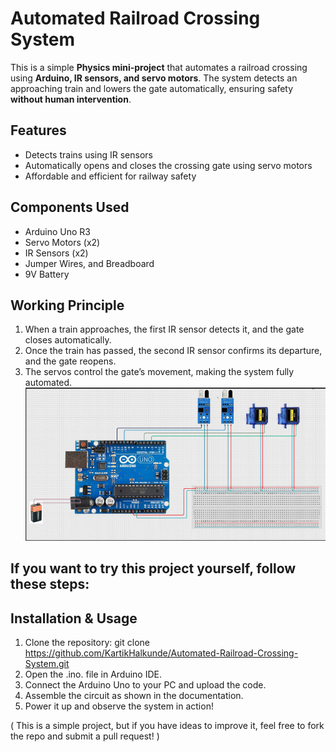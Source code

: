 # Automated Railroad Crossing System  
This is a simple **Physics mini-project** that automates a railroad crossing using **Arduino, IR sensors, and servo motors**. The system detects an approaching train and lowers the gate automatically, ensuring safety **without human intervention**. 

## Features  
- Detects trains using IR sensors
- Automatically opens and closes the crossing gate using servo motors
- Affordable and efficient for railway safety

## Components Used
- Arduino Uno R3  
- Servo Motors (x2)  
- IR Sensors (x2)  
- Jumper Wires, and Breadboard
- 9V Battery 

## Working Principle
1. When a train approaches, the first IR sensor detects it, and the gate closes automatically.
2. Once the train has passed, the second IR sensor confirms its departure, and the gate reopens.
3. The servos control the gate’s movement, making the system fully automated.
   ![Circuit Diagram](CircuitDiagram.png)
   
## If you want to try this project yourself, follow these steps:

## Installation & Usage
1. Clone the repository: git clone https://github.com/KartikHalkunde/Automated-Railroad-Crossing-System.git 
2. Open the .ino. file in Arduino IDE.
3. Connect the Arduino Uno to your PC and upload the code.
4. Assemble the circuit as shown in the documentation.
5. Power it up and observe the system in action!

( This is a simple project, but if you have ideas to improve it, feel free to fork the repo and submit a pull request! )
